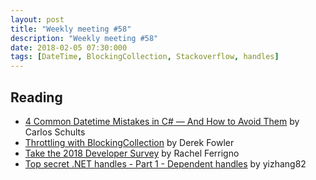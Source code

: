 ```yaml
---
layout: post
title: "Weekly meeting #58"
description: "Weekly meeting #58"
date: 2018-02-05 07:30:000
tags: [DateTime, BlockingCollection, Stackoverflow, handles]
--- 
```

 
## Reading

* [4 Common Datetime Mistakes in C# — And How to Avoid Them](https://blog.submain.com/4-common-datetime-mistakes-c-avoid/) by Carlos Schults
* [Throttling with BlockingCollection](http://blog.dezfowler.com/2018/01/throttling-with-blockingcollection.html) by Derek Fowler
* [Take the 2018 Developer Survey](https://stackoverflow.blog/2018/01/08/take-2018-developer-survey/) by Rachel Ferrigno
* [Top secret .NET handles - Part 1 - Dependent handles](http://yizhang82.me/dependent-handle) by yizhang82
